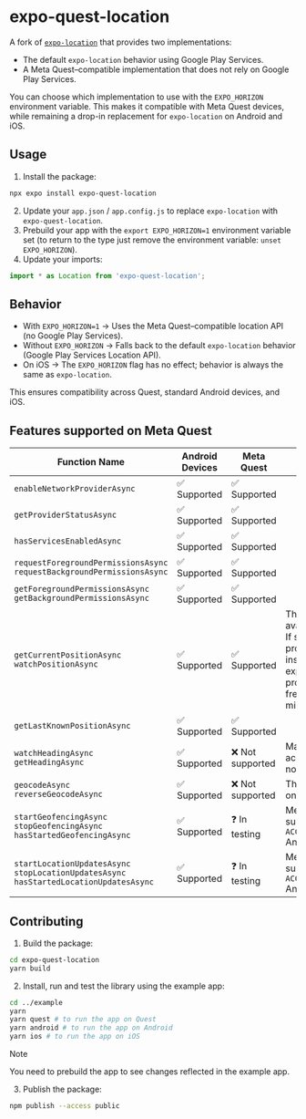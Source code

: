 # expo-quest-location

A fork of [`expo-location`](https://github.com/expo/expo/tree/main/packages/expo-location) that provides two implementations:
- The default `expo-location` behavior using Google Play Services.
- A Meta Quest–compatible implementation that does not rely on Google Play Services.

You can choose which implementation to use with the `EXPO_HORIZON` environment variable.
This makes it compatible with Meta Quest devices, while remaining a drop-in replacement for `expo-location` on Android and iOS.

## Usage

1. Install the package:

```bash
npx expo install expo-quest-location
```

2. Update your `app.json` / `app.config.js` to replace `expo-location` with `expo-quest-location`.
3. Prebuild your app with the `export EXPO_HORIZON=1` environment variable set (to return to the type just remove the environment variable: `unset EXPO_HORIZON`).
4. Update your imports:

```js
import * as Location from 'expo-quest-location';
```

## Behavior
- With `EXPO_HORIZON=1` → Uses the Meta Quest–compatible location API (no Google Play Services).
- Without `EXPO_HORIZON` → Falls back to the default `expo-location` behavior (Google Play Services Location API).
- On iOS → The `EXPO_HORIZON` flag has no effect; behavior is always the same as `expo-location`.

This ensures compatibility across Quest, standard Android devices, and iOS.

## Features supported on Meta Quest

| Function Name                                                                                     | Android Devices | Meta Quest      | Notes                                                                                                                                                                                                               |
| ------------------------------------------------------------------------------------------------- | --------------- | --------------- | ------------------------------------------------------------------------------------------------------------------------------------------------------------------------------------------------------------------- |
| `enableNetworkProviderAsync`                                                                      | ✅ Supported     | ✅ Supported     |                                                                                                                                                                                                                     |
| `getProviderStatusAsync`                                                                          | ✅ Supported     | ✅ Supported     |                                                                                                                                                                                                                     |
| `hasServicesEnabledAsync`                                                                         | ✅ Supported     | ✅ Supported     |                                                                                                                                                                                                                     |
| `requestForegroundPermissionsAsync` <br> `requestBackgroundPermissionsAsync`                      | ✅ Supported     | ✅ Supported     |                                                                                                                                                                                                                     |
| `getForegroundPermissionsAsync` <br> `getBackgroundPermissionsAsync`                              | ✅ Supported     | ✅ Supported     |                                                                                                                                                                                                                     |
| `getCurrentPositionAsync` <br> `watchPositionAsync`                                               | ✅ Supported     | ✅ Supported     | The GPS provider is not available on Quest devices. If selected, the network provider will be used instead. Note that, based on experiments, the network provider updates no more frequently than every 10 minutes. |
| `getLastKnownPositionAsync`                                                                       | ✅ Supported     | ✅ Supported     |                                                                                                                                                                                                                     |
| `watchHeadingAsync` <br> `getHeadingAsync`                                                        | ✅ Supported     | ❌ Not supported | Magnetic and accelerometer sensors are not available on Quest.                                                                                                                                                      |
| `geocodeAsync` <br> `reverseGeocodeAsync`                                                         | ✅ Supported     | ❌ Not supported | The [`Geocoder`](https://developer.android.com/reference/android/location/Geocoder) is not present on Quest.                                                                                                        |
| `startGeofencingAsync` <br> `stopGeofencingAsync` <br> `hasStartedGeofencingAsync`                | ✅ Supported     | ❓ In testing    | Meta Horizon Store doesn't support `ACCESS_BACKGROUND_LOCATION` Android permission.                                                                                                                                 |
| `startLocationUpdatesAsync` <br> `stopLocationUpdatesAsync` <br> `hasStartedLocationUpdatesAsync` | ✅ Supported     | ❓ In testing    | Meta Horizon Store doesn't support `ACCESS_BACKGROUND_LOCATION` Android permission.                                                                                                                                 |

## Contributing

1. Build the package:

```bash
cd expo-quest-location
yarn build
```

2. Install, run and test the library using the example app:

```bash
cd ../example
yarn
yarn quest # to run the app on Quest
yarn android # to run the app on Android
yarn ios # to run the app on iOS
```

> [!NOTE]
>  You need to prebuild the app to see changes reflected in the example app.

3. Publish the package:

```bash
npm publish --access public
```
